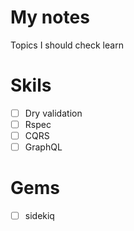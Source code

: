 # My notes
Topics I should check learn

# Skils

- [ ] Dry validation
- [ ] Rspec
- [ ] CQRS
- [ ] GraphQL

# Gems

- [ ] sidekiq
